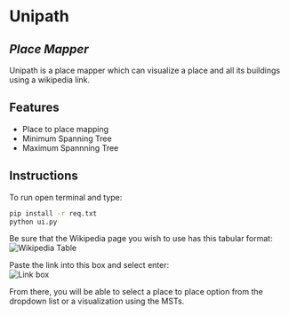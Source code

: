 # Unipath
## _Place Mapper_

Unipath is a place mapper which can visualize a place and all its buildings using a wikipedia link.

## Features

- Place to place mapping
- Minimum Spanning Tree
- Maximum Spannning Tree


## Instructions
To run open terminal and type:
```sh
pip install -r req.txt
python ui.py
```


Be sure that the Wikipedia page you wish to use has this tabular format:
![Wikipedia Table](https://lh3.googleusercontent.com/fife/AGXqzDk2ZO8Gnhxn7agrc4oHddXg4-7LLVgnR4utU3-1pn5qnhouOG3K04en7q4yijJImWbTg_zyWmyTP3i4uXiPSj8za2AuIknAYAvRzRrzTugnepT1gXWc6u452uSQMn9CQ2QwP98Rp-EIp27Yud0dlCbZy7SmsxfuWFbknbOD-gT0Bu1tpw79SfAWoWT22kKiHTwkRFhOR4P4yirBu4l-uPrkdXShKxGDfVupneXT9S_N4H7zS-EAcz7PycFL3KP0GwCbA2vPREYm26jqx5Qs6LsxnLjuvBMfshCWsXelKj6XV_Xywdcf7ppMR7jZbelAjMgwlj2SDx5bu9UNPydoNnpubk1HakQI6nleS6klQw1oQpJl2FqKWsQA1ctccF5xP4-mHOa1-5itbKK8Pwr96spYOjaTCoiwlZqExiRuZPm83BUdxrfiqcb12c-yF1BOgpeHZCg37c5CkmdCfitKtFsOtkb19a4NVJbIvzdY6Qtl_Der15RoeLx0iRPa4JjoklYAqqR1q6MLFVXJLa-2aGXur6yL_Sy_2ZzpY49mShG4SdbcPSzcVmyNHvXlss2PMdDHDRWjP4G2h4CwFb2gtKVIwgphcZTNpNJW6CEVidZLurjp3oMCsioeMrE2EhPAK79haDtOxKBwYh21xFM1v8bcsQ4f7F21qvPHgQ7JFzPkkQyDYa59hEYcmh4A1TsYDA7udsV6_aPY2u0657u_niQjkx1TCXZEwYip4SNsq9FYuEGBe7fE9JlkaA8fykTDLIYCxw9QOztPLwSKQY7pGVRyr0ILyhhHvXN0V8f4F_dI2g6cyNkIJT7eqNpp6GefiNxU4Jdz-jL4TtgEWUyrRC_RjkiA-0tFfjTL2VsnZJ_dHykByjOZiAV4WKDj1GvnC7CQuyBQi0-cV-oeqHUsU6Ld9k5-AIxktRtgu0lJEAShqbmQuGgyOl6sgyegyPT7Ymw9jkHZ9ZEVh8nDdFlPRS9T1_uvXasB4Te_qWGQzXif78r2Zq3A2mWenuScaZZZQf570mXlsqYTFDgjB68AqEbEMAfATwQybnUO30aPCXB_cdkOTr-NRYAZYNAcU0kQ-FSSXmpqQx3bBEOXIzM1wION21l7aVi985VNLSgO6Uj_Tda7REbHZaI5pedQfkkNT7LTQnQ07PV8bmaDy9VBla0IC1_sR8LMQWDfUqXiugS4-1rPPelJvIn8c0iRCF1FEy2j3xFKozRA77W7MgSiO76Pj4TW2S8P9hiFZ71d7Kc4zRHCQjz_HkHGhq0kw85xZY_EyCj-clE3M34HrdaFEnh-yOiwukr6-ZPEw4zzI6xN1D6DRr16BPsSeSw13vJcfXRuydq_sK6sDmHfLNu_22EDLycMBzlWgHeBfry42n-1xbGYpFB0Jv_Jn3AymIdSKC67uWtNASLtT4RMan6ypOGKhLxbAC33GfxWQ2pOCG3WLFmA95Pt4gF9oOcwhow1bZEQrhDKBmWoozW7VjgxHu0x-yAL2h9-GFwyAxx4i92aprdKG5ij82oR6BPud0phuJtaGEF-LeeV-_Ow0T2FJFQamrM9sd6IbGx5MknT8rOq_Yp06aQLLeenSeGvGOXCo_2TqIZJxDaYC1qvn_evwAj5CoJwkiFRXAxVkPM-bzpX0COJeDz-J9lYTBmt3EBiKLsZaXA-92eiAwX7HvpDxqzg0rL8N2i8gh3824ytlpKo8A=w1278-h1278)

Paste the link into this box and select enter:\
![Link box](https://lh3.googleusercontent.com/fife/AGXqzDk1alL3XKlAOh3XPbfJU4pVdHgTmP7DR7DyYt92ZWKkGuflU9dvBKC-QIF0F5RZQVbBeieHPuA8Az5QSul_onO63MmQPW9pGtpGrEVIf5ScH-W4_X0rHQmT3Uh1NcfNwr4GAmh8Tn3vBg9qwnGGoMiGdcfgpj0u2KL8GUqH1rZswB5FkWBxkEFqgIlr9o5vhI9PdcgfcMnY81zuJmhnz-6cJcbCdMapHv847PDd8VCBSCFCVk_EX_7Sx5UQYBdX4BKiOBWuhh04CEQ61HRtfsrP268ooK1-a45Fb008apnYxwOZwkE81DtKrfIg50PMbx7rCDvYAp5hpBgC3BzUQN5DbRbymYlBvDLpHuGjjZq3R8yvj1M5FZU1a0bwYOmUeZulWr0YNj_vKXN-7HrbzSkCYvhkBe9oVKWQReMOs-ZyF2ROpCuR5I7_bVHDoHqXLaLsGbR282tloerLvePouVFwWIuEanBWVWB8ML9Tpsn5fhzprPwso0lVqvy6t7q2DX3d5dtV2SB7d6ZWnd4odVh3atopWQHsOGCiHxNsT-o31C6Gun7FepSPUiGyL-ZEKU9lPLI5txFU73IVqx1mw47IPLdhceJgRqWawY5rsPZme5XZHgqCbTuIsoYpoELatL8HUUJdxhI2QLJPogltoQt_ragUXQf-gMhlJwSf5a0XP_Q7tQcVy4-9quJD2KNEbJCAuhFSlbMs3W_sKvkXafP9XP_9EojxRXqw2NiwrVyF5nEcj_7Jm_fn-Qu0vBLKzWjJ6VJwU9PtXioqhyt09W8xlTM9uxm8vX693VTA7h7zZSB-UF_RaxJOlM7Dqo7NeVZ54ooBZvJ2SvcWN7NfXu67A2OXWXnXLcTVVFDRUxiYKckudUF3wzk8dsO91lGwruELQjTk62efT40gqw3hGAc5C0rwnoRjehC0AkJPae5TcRGiAacEsDpvBDe957WLtdgpaspaZnS92jyLHzeYImhY90Bwm4gF9zn_asjGeZLt5z1xx84Tawh_MWyeKZpnfHPEl2H0N9U-T-YHsRUETrpDp7B158pwEbcVq7SAnPT4B-THu9JeX2uKqx--bz0ShZ7E0AUsrPV43-f7XvjDE-nc05RN6dGQAFtfOXfCRY19CiMZ1WpaU4y4VH2w5DL1ebFJu9OnGhuprDPdCiZSUPz3qq5k1h9In3gvyDh_iIAdn15-alVkww1iLiuf73OsdxTNGy4apaVU62BV8O_ZnWuJTZiVNZs5cdrnSN72t5-A-Q3JiSgRjHKOhLAQmjSWu_s9pFOQhHug6jt_vN1mI-OGeE40cbm-pDWMBXYcbPok0VugjH1vv84VHGvbSaYs5CVT8JeUnRR5c9xqzQy3PACw1BbhVnNYlsiVZv5L_Jvi2OHQT2DO7-oT76DdHc4QygNEwrNp-a2hQeVmcURcZmxrjYZmiR8qyeJjCCGHKnyWOiOtgvS5a2XFCHSSrr62vJZzS0UKziOM7w6sAY9clhA_LSXM1mwUZWFuNFthCcBeOHTfw-ZqJmdp1novfM4EHEJW1fdqjKSc0kcE6xP2lsqxHgAGXhxZTkazCkHmx-ktc_hF_Cl9NiJJ6ipcug3YYTtHmo6hP38QNri4tQziG0EZeevHPTAH3CskV16arAZOVdN8hvTM2pdHEz3BeqOftbnTLkwjhZ7bRezuq54uZ8YW8OVrYWFGTdXouYEeFl2Tsg=w1278-h1278)

From there, you will be able to select a place to place option from the dropdown list or a visualization using the MSTs.



